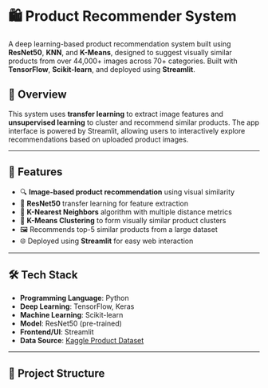 # 🛍️ Product Recommender System

A deep learning-based product recommendation system built using **ResNet50**, **KNN**, and **K-Means**, designed to suggest visually similar products from over 44,000+ images across 70+ categories. Built with **TensorFlow**, **Scikit-learn**, and deployed using **Streamlit**.

## 📌 Overview

This system uses **transfer learning** to extract image features and **unsupervised learning** to cluster and recommend similar products. The app interface is powered by Streamlit, allowing users to interactively explore recommendations based on uploaded product images.

---

## 🚀 Features

- 🔍 **Image-based product recommendation** using visual similarity
- 🧠 **ResNet50** transfer learning for feature extraction
- 🧪 **K-Nearest Neighbors** algorithm with multiple distance metrics
- 🧩 **K-Means Clustering** to form visually similar product clusters
- 🖼️ Recommends top-5 similar products from a large dataset
- 🌐 Deployed using **Streamlit** for easy web interaction

---

## 🛠 Tech Stack

- **Programming Language**: Python
- **Deep Learning**: TensorFlow, Keras
- **Machine Learning**: Scikit-learn
- **Model**: ResNet50 (pre-trained)
- **Frontend/UI**: Streamlit
- **Data Source**: [Kaggle Product Dataset](https://www.kaggle.com/)

---

## 📁 Project Structure

